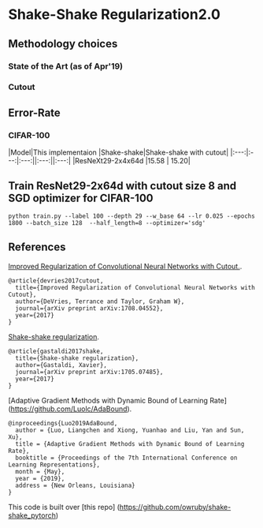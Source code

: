 # Shake-Shake Regularization2.0

## Methodology choices

### State of the Art (as of Apr'19)

### Cutout

## Error-Rate

### CIFAR-100
|Model|This implementaion |Shake-shake|Shake-shake with cutout|
|:---:|:---:|:---:||:---:||:---:|
|ResNeXt29-2x4x64d |15.58 | 15.20|

## Train ResNet29-2x64d  with cutout size 8 and SGD optimizer for CIFAR-100 
```
python train.py --label 100 --depth 29 --w_base 64 --lr 0.025 --epochs 1800 --batch_size 128  --half_length=8 --optimizer='sdg'
```
## References

[Improved Regularization of Convolutional Neural Networks with Cutout.](https://github.com/uoguelph-mlrg/Cutout).
```
@article{devries2017cutout,  
  title={Improved Regularization of Convolutional Neural Networks with Cutout},  
  author={DeVries, Terrance and Taylor, Graham W},  
  journal={arXiv preprint arXiv:1708.04552},  
  year={2017}  
}
```
[Shake-shake regularization](https://github.com/xgastaldi/shake-shake).
```
@article{gastaldi2017shake,
  title={Shake-shake regularization},
  author={Gastaldi, Xavier},
  journal={arXiv preprint arXiv:1705.07485},
  year={2017}
}
```

[Adaptive Gradient Methods with Dynamic Bound of Learning Rate] (https://github.com/Luolc/AdaBound).

```text
@inproceedings{Luo2019AdaBound,
  author = {Luo, Liangchen and Xiong, Yuanhao and Liu, Yan and Sun, Xu},
  title = {Adaptive Gradient Methods with Dynamic Bound of Learning Rate},
  booktitle = {Proceedings of the 7th International Conference on Learning Representations},
  month = {May},
  year = {2019},
  address = {New Orleans, Louisiana}
}
```

This code is built over [this repo] (https://github.com/owruby/shake-shake_pytorch)
